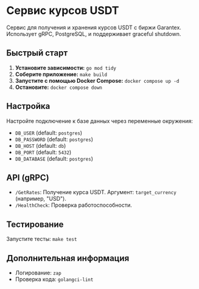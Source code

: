 # Сервис курсов USDT

Сервис для получения и хранения курсов USDT с биржи Garantex.  Использует gRPC, PostgreSQL, и поддерживает graceful shutdown.

## Быстрый старт

1. **Установите зависимости:** `go mod tidy`
2. **Соберите приложение:** `make build`
3. **Запустите с помощью Docker Compose:** `docker compose up -d`
4. **Остановите:** `docker compose down`

## Настройка

Настройте подключение к базе данных через переменные окружения:

* `DB_USER` (default: `postgres`)
* `DB_PASSWORD` (default: `postgres`)
* `DB_HOST` (default: `db`)
* `DB_PORT` (default: `5432`)
* `DB_DATABASE` (default: `postgres`)

## API (gRPC)

* `/GetRates`:  Получение курса USDT.  Аргумент: `target_currency` (например, "USD").
* `/HealthCheck`: Проверка работоспособности.


## Тестирование

Запустите тесты: `make test`


## Дополнительная информация

* Логирование: `zap`
* Проверка кода: `golangci-lint`